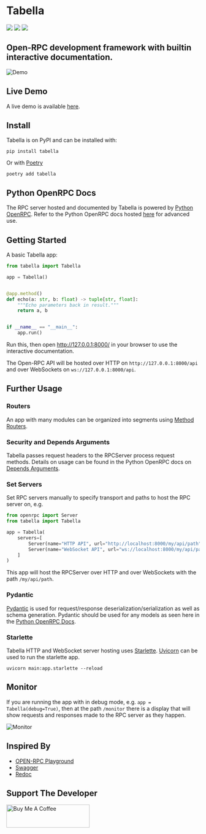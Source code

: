 # Tabella

![](https://img.shields.io/badge/License-ApacheV2-blue.svg)
![](https://img.shields.io/badge/code%20style-black-000000.svg)
![](https://img.shields.io/pypi/v/tabella.svg)

## Open-RPC development framework with builtin interactive documentation.

![Demo](https://gitlab.com/mburkard/tabella/-/raw/main/docs/demo.png)

## Live Demo

A live demo is available [here](https://tabella.burkard.cloud/).

## Install

Tabella is on PyPI and can be installed with:

```shell
pip install tabella
```

Or with [Poetry](https://python-poetry.org/)

```shell
poetry add tabella
```

## Python OpenRPC Docs

The RPC server hosted and documented by Tabella is powered
by [Python OpenRPC](https://gitlab.com/mburkard/openrpc). Refer to the Python OpenRPC
docs hosted [here](https://python-openrpc.burkard.cloud/) for advanced use.

## Getting Started

A basic Tabella app:

```python
from tabella import Tabella

app = Tabella()


@app.method()
def echo(a: str, b: float) -> tuple[str, float]:
    """Echo parameters back in result."""
    return a, b


if __name__ == "__main__":
    app.run()
```

Run this, then open http://127.0.0.1:8000/ in your browser to use the interactive
documentation.

The Open-RPC API will be hosted over HTTP on `http://127.0.0.1:8000/api` and over
WebSockets on `ws://127.0.0.1:8000/api`.

## Further Usage

### Routers

An app with many modules can be organized into segments
using [Method Routers](https://python-openrpc.burkard.cloud/method_routers).

### Security and Depends Arguments

Tabella passes request headers to the RPCServer process request methods. Details on
usage can be found in the Python OpenRPC docs on
[Depends Arguments](https://python-openrpc.burkard.cloud/security).

### Set Servers

Set RPC servers manually to specify transport and paths to host the RPC server on, e.g.

```python
from openrpc import Server
from tabella import Tabella

app = Tabella(
    servers=[
        Server(name="HTTP API", url="http://localhost:8000/my/api/path"),
        Server(name="WebSocket API", url="ws://localhost:8000/my/api/path"),
    ]
)
```

This app will host the RPCServer over HTTP and over WebSockets with the
path `/my/api/path`.

### Pydantic

[Pydantic](https://docs.pydantic.dev/latest/) is used for request/response
deserialization/serialization as well as schema generation. Pydantic should be used for
any models as seen here in
the [Python OpenRPC Docs](https://python-openrpc.burkard.cloud/basics#pydantic-for-data-models).

### Starlette

Tabella HTTP and WebSocket server hosting uses [Starlette](https://www.starlette.io/).
[Uvicorn](https://www.uvicorn.org/) can be used to run the starlette app.

```shell
uvicorn main:app.starlette --reload
```

## Monitor

If you are running the app with in debug mode, e.g. `app = Tabella(debug=True)`, then at
the path `/monitor` there is a display that will show requests and responses made to the
RPC server as they happen.

![Monitor](https://gitlab.com/mburkard/tabella/-/raw/main/docs/monitor_demo.png)

## Inspired By

- [OPEN-RPC Playground](https://playground.open-rpc.org/)
- [Swagger](https://swagger.io/)
- [Redoc](https://github.com/Redocly/redoc)

## Support The Developer

<a href="https://www.buymeacoffee.com/mburkard" target="_blank">
  <img src="https://cdn.buymeacoffee.com/buttons/v2/default-blue.png"
       width="217"
       height="60"
       alt="Buy Me A Coffee">
</a>
